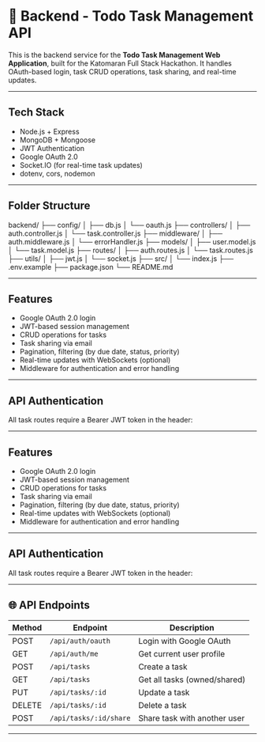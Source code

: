 # 🧠 Backend - Todo Task Management API

This is the backend service for the **Todo Task Management Web Application**, built for the Katomaran Full Stack Hackathon. It handles OAuth-based login, task CRUD operations, task sharing, and real-time updates.

---

## Tech Stack

- Node.js + Express
- MongoDB + Mongoose
- JWT Authentication
- Google OAuth 2.0
- Socket.IO (for real-time task updates)
- dotenv, cors, nodemon

---

## Folder Structure

backend/
├── config/
│ ├── db.js
│ └── oauth.js
├── controllers/
│ ├── auth.controller.js
│ └── task.controller.js
├── middleware/
│ ├── auth.middleware.js
│ └── errorHandler.js
├── models/
│ ├── user.model.js
│ └── task.model.js
├── routes/
│ ├── auth.routes.js
│ └── task.routes.js
├── utils/
│ ├── jwt.js
│ └── socket.js
├── src/
│ └── index.js
├── .env.example
├── package.json
└── README.md

---

## Features

- Google OAuth 2.0 login
- JWT-based session management
- CRUD operations for tasks
- Task sharing via email
- Pagination, filtering (by due date, status, priority)
- Real-time updates with WebSockets (optional)
- Middleware for authentication and error handling

---

## API Authentication

All task routes require a Bearer JWT token in the header:


---

## Features

- Google OAuth 2.0 login
- JWT-based session management
- CRUD operations for tasks
- Task sharing via email
- Pagination, filtering (by due date, status, priority)
- Real-time updates with WebSockets (optional)
- Middleware for authentication and error handling

---

## API Authentication

All task routes require a Bearer JWT token in the header:


---

## 🌐 API Endpoints

| Method | Endpoint                | Description               |
|--------|-------------------------|---------------------------|
| POST   | `/api/auth/oauth`       | Login with Google OAuth   |
| GET    | `/api/auth/me`          | Get current user profile  |
| POST   | `/api/tasks`            | Create a task             |
| GET    | `/api/tasks`            | Get all tasks (owned/shared) |
| PUT    | `/api/tasks/:id`        | Update a task             |
| DELETE | `/api/tasks/:id`        | Delete a task             |
| POST   | `/api/tasks/:id/share`  | Share task with another user |

---

